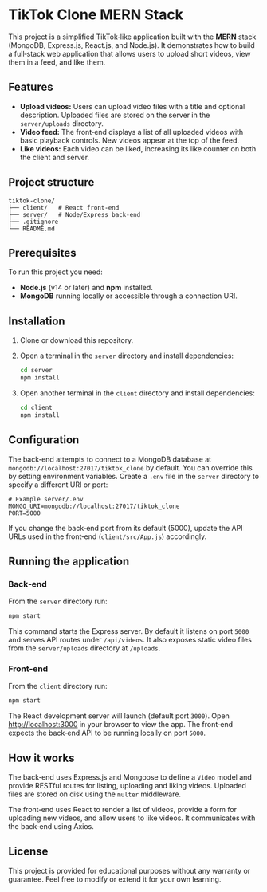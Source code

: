 # TikTok Clone MERN Stack


This project is a simplified TikTok‑like application built with the **MERN** stack (MongoDB, Express.js, React.js, and Node.js). It demonstrates how to build a full‑stack web application that allows users to upload short videos, view them in a feed, and like them.

## Features

- **Upload videos:** Users can upload video files with a title and optional description. Uploaded files are stored on the server in the `server/uploads` directory.
- **Video feed:** The front‑end displays a list of all uploaded videos with basic playback controls. New videos appear at the top of the feed.
- **Like videos:** Each video can be liked, increasing its like counter on both the client and server.

## Project structure

```
tiktok‑clone/
├── client/   # React front‑end
├── server/   # Node/Express back‑end
├── .gitignore
└── README.md
```

## Prerequisites

To run this project you need:

- **Node.js** (v14 or later) and **npm** installed.
- **MongoDB** running locally or accessible through a connection URI.

## Installation

1. Clone or download this repository.
2. Open a terminal in the `server` directory and install dependencies:

   ```bash
   cd server
   npm install
   ```

3. Open another terminal in the `client` directory and install dependencies:

   ```bash
   cd client
   npm install
   ```

## Configuration

The back‑end attempts to connect to a MongoDB database at `mongodb://localhost:27017/tiktok_clone` by default. You can override this by setting environment variables. Create a `.env` file in the `server` directory to specify a different URI or port:

```
# Example server/.env
MONGO_URI=mongodb://localhost:27017/tiktok_clone
PORT=5000
```

If you change the back‑end port from its default (5000), update the API URLs used in the front‑end (`client/src/App.js`) accordingly.

## Running the application

### Back‑end

From the `server` directory run:

```bash
npm start
```

This command starts the Express server. By default it listens on port `5000` and serves API routes under `/api/videos`. It also exposes static video files from the `server/uploads` directory at `/uploads`.

### Front‑end

From the `client` directory run:

```bash
npm start
```

The React development server will launch (default port `3000`). Open [http://localhost:3000](http://localhost:3000) in your browser to view the app. The front‑end expects the back‑end API to be running locally on port `5000`.

## How it works

The back‑end uses Express.js and Mongoose to define a `Video` model and provide RESTful routes for listing, uploading and liking videos. Uploaded files are stored on disk using the `multer` middleware.

The front‑end uses React to render a list of videos, provide a form for uploading new videos, and allow users to like videos. It communicates with the back‑end using Axios.

## License

This project is provided for educational purposes without any warranty or guarantee. Feel free to modify or extend it for your own learning.
